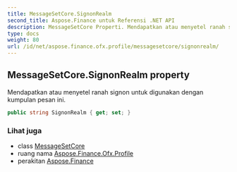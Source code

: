```yaml
---
title: MessageSetCore.SignonRealm
second_title: Aspose.Finance untuk Referensi .NET API
description: MessageSetCore Properti. Mendapatkan atau menyetel ranah signon untuk digunakan dengan kumpulan pesan ini.
type: docs
weight: 80
url: /id/net/aspose.finance.ofx.profile/messagesetcore/signonrealm/
---
```

## MessageSetCore.SignonRealm property

Mendapatkan atau menyetel ranah signon untuk digunakan dengan kumpulan pesan ini.

```csharp
public string SignonRealm { get; set; }
```

### Lihat juga

* class [MessageSetCore](../)
* ruang nama [Aspose.Finance.Ofx.Profile](../../messagesetcore/)
* perakitan [Aspose.Finance](../../../)


